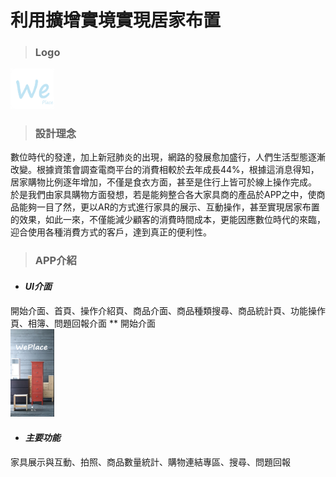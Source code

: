 # 利用擴增實境實現居家布置
> ### Logo
<img src="https://github.com/ShawnChen0817/ImgDataBase/blob/main/WePlace.png" width=70px> 
 
> ### 設計理念
數位時代的發達，加上新冠肺炎的出現，網路的發展愈加盛行，人們生活型態逐漸改變。根據資策會調查電商平台的消費相較於去年成長44%，根據這消息得知，居家購物比例逐年增加，不僅是食衣方面，甚至是住行上皆可於線上操作完成。
於是我們由家具購物方面發想，若是能夠整合各大家具商的產品於APP之中，使商品能夠一目了然，更以AR的方式進行家具的展示、互動操作，甚至實現居家布置的效果，如此一來，不僅能減少顧客的消費時間成本，更能因應數位時代的來臨，迎合使用各種消費方式的客戶，達到真正的便利性。
> ### APP介紹
* #### *UI介面*  
開始介面、首頁、操作介紹頁、商品介面、商品種類搜尋、商品統計頁、功能操作頁、相簿、問題回報介面
** 開始介面  
<img src="https://github.com/ShawnChen0817/ImgDataBase/blob/main/WePlace_start.png" width=70px>   

* #### *主要功能*
家具展示與互動、拍照、商品數量統計、購物連結專區、搜尋、問題回報
  

